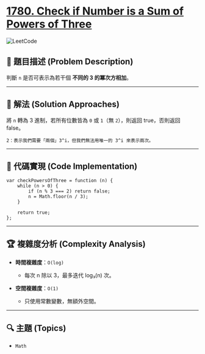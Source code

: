 # [1780. Check if Number is a Sum of Powers of Three](https://leetcode.com/problems/check-if-number-is-a-sum-of-powers-of-three/description/)

![LeetCode](https://leetcode.com/static/images/LeetCode_Sharing.png)

## **📝 題目描述 (Problem Description)**  

判斷 `n` 是否可表示為若干個 **不同的 3 的冪次方相加**。

---

## 🚀 **解法 (Solution Approaches)**

將 `n` 轉為 3 進制，若所有位數皆為 `0` 或 `1`（無 `2`），則返回 true，否則返回 false。

`2：表示我們需要「兩個」3^i，但我們無法用唯一的 3^i 來表示兩次。`

---

## 📌 **代碼實現 (Code Implementation)**
```
var checkPowersOfThree = function (n) {
    while (n > 0) {
        if (n % 3 === 2) return false;
        n = Math.floor(n / 3);
    }

    return true;
};
```

---

## 🏆 **複雜度分析 (Complexity Analysis)**  

- **時間複雜度**：`O(log)` 
  - 每次 n 除以 3，最多迭代 log₃(n) 次。

- **空間複雜度**：`O(1)`  
  - 只使用常數變數，無額外空間。

--- 

## 🔍 **主題 (Topics)**
- `Math`